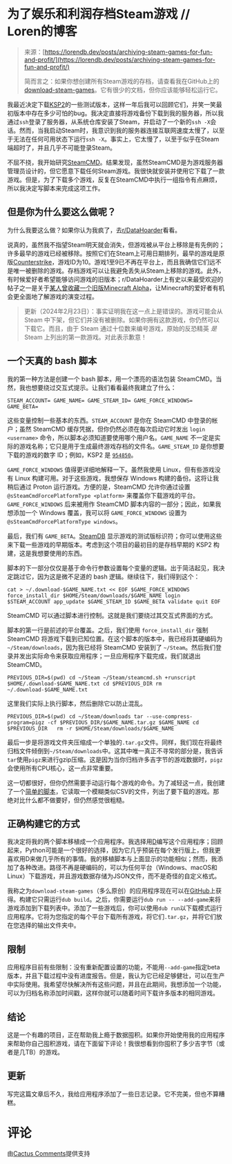 <!--yml

类别：未分类

date: 2024-05-27 14:31:48

-->

# 为了娱乐和利润存档Steam游戏 // Loren的博客

> 来源：[https://lorendb.dev/posts/archiving-steam-games-for-fun-and-profit/](https://lorendb.dev/posts/archiving-steam-games-for-fun-and-profit/)
> 
> 简而言之：如果你想创建所有Steam游戏的存档，请查看我在GitHub上的[download-steam-games](https://github.com/LorenDB/download-steam-games)。它有很少的文档，但你应该能够轻松运行它。

我最近决定下载[KSP2](https://www.kerbalspaceprogram.com/games-kerbal-space-program-2)的一些测试版本，这样一年后我可以回顾它们，并笑一笑最初版本中存在多少可怕的bug。我决定直接将游戏备份下载到我的服务器，所以我通过`ssh`登录了服务器，从系统仓库安装了Steam，并启动了一个新的`ssh -X`会话。然而，当我启动Steam时，我意识到我的服务器连接互联网速度太慢了，以至于无法在任何可用状态下运行`ssh -X`。事实上，它太慢了，以至于似乎在Steam端超时了，并且几乎不可能登录Steam。

不屈不挠，我开始研究[SteamCMD](https://developer.valvesoftware.com/wiki/SteamCMD)。结果发现，虽然SteamCMD是为游戏服务器管理员设计的，但它愿意下载任何Steam游戏。我很快就安装并使用它下载了一款游戏。但是，为了下载多个游戏，反复在SteamCMD中执行一组指令有点麻烦，所以我决定写脚本来完成这项工作。

## 但是你为什么要这么做呢？

为什么我要这么做？如果你认为我疯了，去[r/DataHoarder](https://www.reddit.com/r/DataHoarder/)看看。

说真的，虽然我不指望Steam明天就会消失，但游戏被从平台上移除是有先例的；许多最早的游戏已经被移除。按照它们在Steam上可用日期排列，最早的游戏是原版[Counterstrike](https://store.steampowered.com/app/10)，游戏ID为10。游戏1至9已不再在平台上，而且我确信它们远不是唯一被删除的游戏。存档游戏可以让我避免丢失从Steam上移除的游戏。此外，有时候爱好者希望能够访问游戏的旧版本；r/DataHoarder上有史以来最受欢迎的帖子之一是关于[某人曾收藏一个旧版Minecraft Alpha](https://www.reddit.com/r/DataHoarder/comments/o9cnj3/one_womans_quest_to_never_delete_anything_allowed/)，让Minecraft的爱好者有机会更全面地了解游戏的演变过程。

> 更新（2024年2月23日）：事实证明我在这一点上是错误的。游戏可能会从 Steam 中下架，但它们并没有被删除。如果你拥有这款游戏，你仍然可以下载它。而且，由于 Steam 通过十位数来编号游戏，原始的反恐精英 *是* Steam 上列出的第一款游戏。对此表示歉意！

## 一个天真的 bash 脚本

我的第一种方法是创建一个 bash 脚本，用一个漂亮的语法包装 SteamCMD。当然，我也想要绕过交互式提示。让我们看看最终我建立了什么：

```
STEAM_ACCOUNT= GAME_NAME= GAME_STEAM_ID= GAME_FORCE_WINDOWS= GAME_BETA= 
```

这些变量控制一些基本的东西。`STEAM_ACCOUNT` 是你在 SteamCMD 中登录的帐户；虽然 SteamCMD 缓存凭据，但你仍然必须在每次启动它时发出 `login <username>` 命令，所以脚本必须知道要使用哪个用户名。`GAME_NAME` 不一定是实际的游戏名称；它只是用于生成最终游戏存档的文件名。`GAME_STEAM_ID` 是你想要下载的游戏的数字 ID；例如，KSP2 是 [`954850`](https://store.steampowered.com/app/954850/Kerbal_Space_Program_2/)。

`GAME_FORCE_WINDOWS` 值得更详细地解释一下。虽然我使用 Linux，但有些游戏没有 Linux 构建可用。对于这些游戏，我想保存 Windows 构建的备份。这将让我稍后通过 Proton 运行游戏。方便的是，SteamCMD 允许你通过设置 `@sSteamCmdForcePlatformType <platform>` 来覆盖你下载游戏的平台。`GAME_FORCE_WINDOWS` 后来被用作 SteamCMD 脚本内容的一部分；因此，如果我想添加一个 Windows 覆盖，我可以将 `GAME_FORCE_WINDOWS` 设置为 `@sSteamCmdForcePlatformType windows`。

最后，我们有 `GAME_BETA`。[SteamDB](https://steamdb.info) 显示游戏的测试版标识符；你可以使用这些来下载一些游戏的早期版本。考虑到这个项目的最初目的是存档早期的 KSP2 构建，这是我想要使用的东西。

脚本的下一部分仅仅是基于命令行参数设置每个变量的逻辑。出于简洁起见，我决定跳过它，因为这是微不足道的 bash 逻辑。继续往下，我们得到这个：

```
cat > ~/.download-$GAME_NAME.txt << EOF $GAME_FORCE_WINDOWS force_install_dir $HOME/Steam/downloads/$GAME_NAME login $STEAM_ACCOUNT app_update $GAME_STEAM_ID $GAME_BETA validate quit EOF 
```

SteamCMD 可以通过脚本进行控制。这就是我们要绕过其交互式界面的方式。

脚本的第一行是前述的平台覆盖。之后，我们使用 `force_install_dir` 强制 SteamCMD 将游戏下载到已知位置。在这个脚本的版本中，我已经将其硬编码为 `~/Steam/downloads`，因为我已经将 SteamCMD 安装到了 `~/Steam`。然后我们登录并发出实际命令来获取应用程序；一旦应用程序下载完成，我们就退出 SteamCMD。

```
PREVIOUS_DIR=$(pwd) cd ~/Steam ~/Steam/steamcmd.sh +runscript $HOME/.download-$GAME_NAME.txt cd $PREVIOUS_DIR rm ~/.download-$GAME_NAME.txt 
```

这里我们实际上执行脚本，然后删除它以防止混乱。

```
PREVIOUS_DIR=$(pwd) cd ~/Steam/downloads tar --use-compress-program=pigz -cf $PREVIOUS_DIR/$GAME_NAME.tar.gz $GAME_NAME cd $PREVIOUS_DIR   rm -r $HOME/Steam/downloads/$GAME_NAME 
```

最后一步是将游戏文件夹压缩成一个单独的`.tar.gz`文件。同样，我们现在将最终归档文件倾倒到`~/Steam/downloads`中。这其中唯一真正不寻常的部分是，我告诉`tar`使用`pigz`来进行gzip压缩。这是因为当你归档许多吉字节的游戏数据时，`pigz`会使用所有CPU核心，这一点非常重要。

这一切都很好，但你仍然需要手动运行每个游戏的命令。为了减轻这一点，我创建了一个[简单的脚本](https://paste.segfault.foo/loren/ac1cfff462804e70bdf85fb764328b19)，它读取一个模糊类似CSV的文件，列出了要下载的游戏。那绝对比什么都不做要好，但仍然感觉很粗糙。

## 正确构建它的方式

我决定将我的两个脚本移植成一个应用程序。我选择用[D](https://dlang.org)编写这个应用程序；回顾起来，Python可能是一个很好的选择，因为它几乎预装在每个发行版上，但我更喜欢用D来做几乎所有的事情。我的移植脚本与上面显示的功能相似；然而，我添加了各种改进。路径不再是硬编码的，可以为任何平台（Windows、macOS和Linux）下载游戏，并且游戏数据存储为JSON文件，而不是奇怪的自定义格式。

我称之为`download-steam-games`（多么原创）的应用程序现在可以在[GitHub](https://github.com/LorenDB/download-steam-games)上获得。构建它只需运行`dub build`。之后，你需要运行`dub run -- --add-game`来将游戏添加到下载列表中。添加了一些游戏后，你可以使用`dub run`以下载模式运行应用程序。它将为您指定的每个平台下载所有游戏，将它们`.tar.gz`，并将它们放在您选择的输出文件夹中。

## 限制

应用程序目前有些限制：没有重新配置设置的功能，不能用`--add-game`指定beta版本，并且下载过程中没有进度报告。但是，我认为它已经足够健壮，可以在生产中实际使用。我希望尽快解决所有这些问题，并且在此期间，我想添加一个功能，可以为归档名称添加时间戳，这样你就可以随着时间下载许多版本的相同游戏。

## 结论

这是一个有趣的项目，正在帮助我上瘾于数据囤积。如果你开始使用我的应用程序来帮助你自己囤积游戏，请在下面留下评论！我很想看到你囤积了多少吉字节（或者是几TB）的游戏。

## 更新

写完这篇文章后不久，我给应用程序添加了一些日志记录。它不完美，但也不算糟糕。

# 评论

由[Cactus Comments](https://cactus.chat)提供支持
